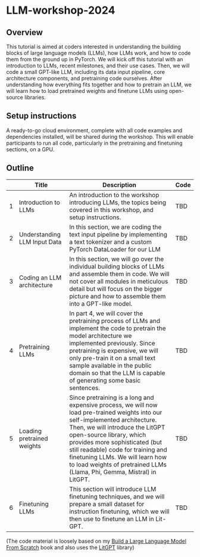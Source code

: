 # LLM-workshop-2024



## Overview

This tutorial is aimed at coders interested in understanding the building blocks of large language models (LLMs), how LLMs work, and how to code them from the ground up in PyTorch. We will kick off this tutorial with an introduction to LLMs, recent milestones, and their use cases. Then, we will code a small GPT-like LLM, including its data input pipeline, core architecture components, and pretraining code ourselves. After understanding how everything fits together and how to pretrain an LLM, we will learn how to load pretrained weights and finetune LLMs using open-source libraries.

## Setup instructions

A ready-to-go cloud environment, complete with all code examples and dependencies installed, will be shared during the workshop. This will enable participants to run all code, particularly in the pretraining and finetuning sections, on a GPU.

## Outline

|      | Title                        | Description                                                  | Code |
| ---- | ---------------------------- | ------------------------------------------------------------ | ---- |
| 1    | Introduction to LLMs         | An introduction to the workshop introducing LLMs, the topics being covered in this workshop, and setup instructions. | TBD  |
| 2    | Understanding LLM Input Data | In this section, we are coding the text input pipeline by implementing a text tokenizer and a custom PyTorch DataLoader for our LLM | TBD  |
| 3    | Coding an LLM architecture   | In this section, we will go over the individual building blocks of LLMs and assemble them in code. We will not cover all modules in meticulous detail but will focus on the bigger picture and how to assemble them into a GPT-like model. | TBD  |
| 4    | Pretraining LLMs             | In part 4, we will cover the pretraining process of LLMs and implement the code to pretrain the model architecture we implemented previously. Since pretraining is expensive, we will only pre-train it on a small text sample available in the public domain so that the LLM is capable of generating some basic sentences. | TBD  |
| 5    | Loading pretrained weights   | Since pretraining is a long and expensive process, we will now load pre-trained weights into our self-implemented architecture. Then, we will introduce the LitGPT open-source library, which provides more sophisticated (but still readable) code for training and finetuning LLMs. We will learn how to load weights of pretrained LLMs (Llama, Phi, Gemma, Mistral) in LitGPT. | TBD  |
| 6    | Finetuning LLMs              | This section will introduce LLM finetuning techniques, and we will prepare a small dataset for instruction finetuning, which we will then use to finetune an LLM in Lit-GPT. | TBD  |

(The code material is loosely based on my [Build a Large Language Model From Scratch](http://mng.bz/orYv) book and also uses the [LitGPT](https://github.com/Lightning-AI/litgpt) library)